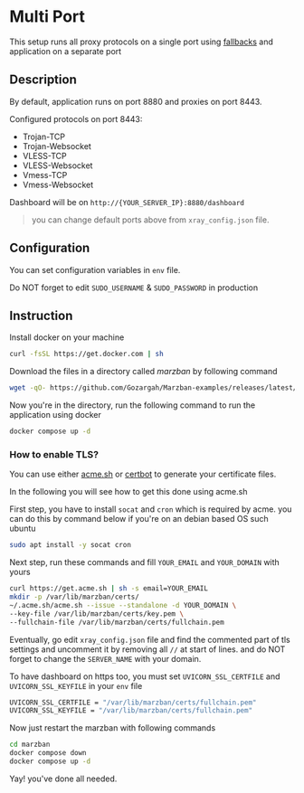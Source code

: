 # Multi Port
This setup runs all proxy protocols on a single port using [fallbacks](https://xtls.github.io/config/features/fallback.html) and application on a separate port

## Description
By default, application runs on port 8880 and proxies on port 8443.

Configured protocols on port 8443:
- Trojan-TCP
- Trojan-Websocket
- VLESS-TCP
- VLESS-Websocket
- Vmess-TCP
- Vmess-Websocket

Dashboard will be on `http://{YOUR_SERVER_IP}:8880/dashboard`

> you can change default ports above from `xray_config.json` file.

## Configuration
You can set configuration variables in `env` file.

Do NOT forget to edit `SUDO_USERNAME` & `SUDO_PASSWORD` in production

## Instruction
Install docker on your machine
```bash
curl -fsSL https://get.docker.com | sh
```
Download the files in a directory called *marzban* by following command
```bash
wget -qO- https://github.com/Gozargah/Marzban-examples/releases/latest/download/single-port-proxy.tar.gz | tar xz --xform 's/single-port-proxy/marzban/' && cd marzban
```
Now you're in the directory, run the following command to run the application using docker
```bash
docker compose up -d
```


### How to enable TLS?

You can use either [acme.sh](https://github.com/acmesh-official/acme.sh) or [certbot](https://github.com/certbot/certbot) to generate your certificate files.

In the following you will see how to get this done using acme.sh

First step, you have to install `socat` and `cron` which is required by acme. you can do this by command below if you're on an debian based OS such ubuntu
```bash
sudo apt install -y socat cron
```

Next step, run these commands and fill `YOUR_EMAIL` and `YOUR_DOMAIN` with yours
```bash
curl https://get.acme.sh | sh -s email=YOUR_EMAIL
mkdir -p /var/lib/marzban/certs/
~/.acme.sh/acme.sh --issue --standalone -d YOUR_DOMAIN \
--key-file /var/lib/marzban/certs/key.pem \
--fullchain-file /var/lib/marzban/certs/fullchain.pem
```

Eventually, go edit `xray_config.json` file and find the commented part of tls settings and uncomment it by removing all `//` at start of lines. and do NOT forget to change the `SERVER_NAME` with your domain.


To have dashboard on https too, you must set `UVICORN_SSL_CERTFILE` and `UVICORN_SSL_KEYFILE` in your `env` file
```bash
UVICORN_SSL_CERTFILE = "/var/lib/marzban/certs/fullchain.pem"
UVICORN_SSL_KEYFILE = "/var/lib/marzban/certs/fullchain.pem"
```


Now just restart the marzban with following commands
```bash
cd marzban
docker compose down
docker compose up -d
```

Yay! you've done all needed.

